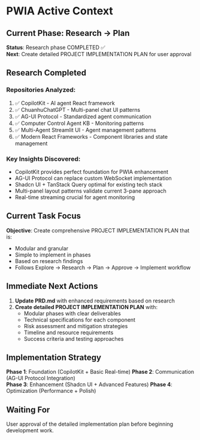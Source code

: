 # PWIA Active Context

## Current Phase: Research → Plan

**Status**: Research phase COMPLETED ✅  
**Next**: Create detailed PROJECT IMPLEMENTATION PLAN for user approval

## Research Completed

### Repositories Analyzed:
1. ✅ CopilotKit - AI agent React framework
2. ✅ ChuanhuChatGPT - Multi-panel chat UI patterns  
3. ✅ AG-UI Protocol - Standardized agent communication
4. ✅ Computer Control Agent KB - Monitoring patterns
5. ✅ Multi-Agent Streamlit UI - Agent management patterns
6. ✅ Modern React Frameworks - Component libraries and state management

### Key Insights Discovered:
- CopilotKit provides perfect foundation for PWIA enhancement
- AG-UI Protocol can replace custom WebSocket implementation
- Shadcn UI + TanStack Query optimal for existing tech stack
- Multi-panel layout patterns validate current 3-pane approach
- Real-time streaming crucial for agent monitoring

## Current Task Focus

**Objective**: Create comprehensive PROJECT IMPLEMENTATION PLAN that is:
- Modular and granular
- Simple to implement in phases
- Based on research findings
- Follows Explore → Research → Plan → Approve → Implement workflow

## Immediate Next Actions

1. **Update PRD.md** with enhanced requirements based on research
2. **Create detailed PROJECT IMPLEMENTATION PLAN** with:
   - Modular phases with clear deliverables
   - Technical specifications for each component
   - Risk assessment and mitigation strategies
   - Timeline and resource requirements
   - Success criteria and testing approaches

## Implementation Strategy

**Phase 1**: Foundation (CopilotKit + Basic Real-time)
**Phase 2**: Communication (AG-UI Protocol Integration)  
**Phase 3**: Enhancement (Shadcn UI + Advanced Features)
**Phase 4**: Optimization (Performance + Polish)

## Waiting For

User approval of the detailed implementation plan before beginning development work.